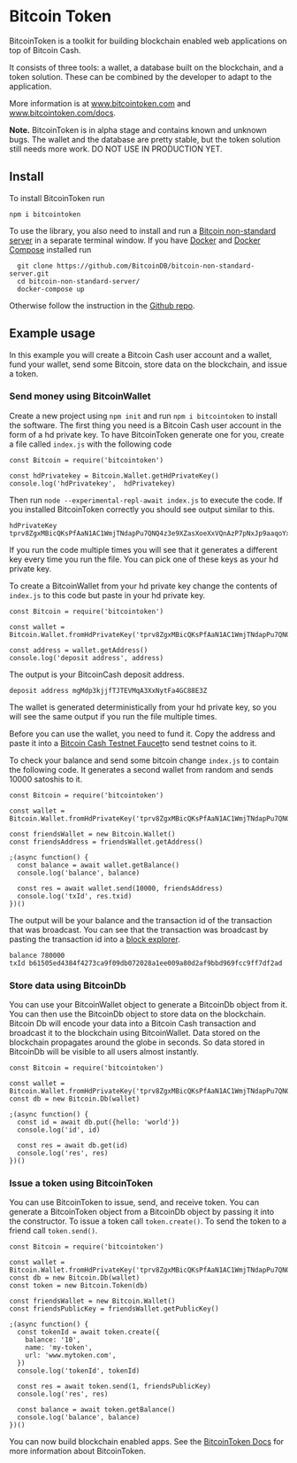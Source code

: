 # Bitcoin Token

BitcoinToken is a toolkit for building blockchain enabled web applications on top of Bitcoin Cash.

It consists of three tools: a wallet, a database built on the blockchain, and a token solution. These can be combined by the developer to adapt to the application.

More information is at <a href="http://www.bitcointoken.com">www.bitcointoken.com</a> and <a href="http://www.bitcointoken.com/docs">www.bitcointoken.com/docs</a>.

<b>Note.</b> BitcoinToken is in alpha stage and contains known and unknown bugs. The wallet and the database are pretty stable, but the token solution still needs more work. DO NOT USE IN PRODUCTION YET.


## Install

To install BitcoinToken run

```
npm i bitcointoken
```

To use the library, you also need to install and run a [Bitcoin non-standard server](https://github.com/the-bitcoin-token/bitcoin-non-standard-server) in a separate terminal window. If you have [Docker](https://www.docker.com/) and [Docker Compose](https://docs.docker.com/compose/) installed run

```
  git clone https://github.com/BitcoinDB/bitcoin-non-standard-server.git
  cd bitcoin-non-standard-server/
  docker-compose up
```

Otherwise follow the instruction in the [Github repo](https://github.com/the-bitcoin-token/bitcoin-non-standard-server).

## Example usage

In this example you will create a Bitcoin Cash user account and a wallet, fund your wallet, send some Bitcoin, store data on the blockchain, and issue a token.

### Send money using BitcoinWallet

Create a new project using ```npm init``` and run ```npm i bitcointoken``` to install the software. The first thing you need is a Bitcoin Cash user account in the form of a hd private key. To have BitcoinToken generate one for you, create a file called ```index.js``` with the following code

```
const Bitcoin = require('bitcointoken')

const hdPrivatekey = Bitcoin.Wallet.getHdPrivateKey()
console.log('hdPrivatekey',  hdPrivatekey)
```

Then run ```node --experimental-repl-await index.js``` to execute the code. If you installed BitcoinToken correctly you should see output similar to this.

```
hdPrivateKey tprv8ZgxMBicQKsPfAaN1AC1WmjTNdapPu7QNQ4z3e9XZasXoeXxVQnAzP7pNxJp9aaqoYxvwRXnfT1LqqNLno1Noq2a6gAGWzDUKsGWWnxzM9Z
```

If you run the code multiple times you will see that it generates a different key every time you run the file. You can pick one of these keys as your hd private key.

To create a BitcoinWallet from your hd private key change the contents of <code>index.js</code> to this code but paste in your hd private key.
```
const Bitcoin = require('bitcointoken')

const wallet = Bitcoin.Wallet.fromHdPrivateKey('tprv8ZgxMBicQKsPfAaN1AC1WmjTNdapPu7QNQ4z3e9XZasXoeXxVQnAzP7pNxJp9aaqoYxvwRXnfT1LqqNLno1Noq2a6gAGWzDUKsGWWnxzM9Z')

const address = wallet.getAddress()
console.log('deposit address', address)
```

The output is your BitcoinCash deposit address.

```
deposit address mgMdp3kjjfTJTEVMqA3XxNytFa4GC88E3Z
```

 The wallet is generated deterministically from your hd private key, so you will see the same output if you run the file multiple times.

Before you can use the wallet, you need to fund it. Copy the address and paste it into a <a href="">Bitcoin Cash Testnet Faucet</a>to send testnet coins to it.

To check your balance and send some bitcoin change <code>index.js</code> to contain the following code. It generates a second wallet from random and sends 10000 satoshis to it.

```
const Bitcoin = require('bitcointoken')

const wallet = Bitcoin.Wallet.fromHdPrivateKey('tprv8ZgxMBicQKsPfAaN1AC1WmjTNdapPu7QNQ4z3e9XZasXoeXxVQnAzP7pNxJp9aaqoYxvwRXnfT1LqqNLno1Noq2a6gAGWzDUKsGWWnxzM9Z')

const friendsWallet = new Bitcoin.Wallet()
const friendsAddress = friendsWallet.getAddress()

;(async function() {
  const balance = await wallet.getBalance()
  console.log('balance', balance)

  const res = await wallet.send(10000, friendsAddress)
  console.log('txId', res.txid)
})()
```

The output will be your balance and the transaction id of the transaction that was broadcast. You can see that the transaction was broadcast by pasting the transaction id into a <a href="https://www.blocktrail.com/tBCC">block explorer</a>.

```
balance 780000
txId b61505ed4384f4273ca9f09db072028a1ee009a80d2af9bbd969fcc9ff7df2ad
```

### Store data using BitcoinDb

You can use your BitcoinWallet object to generate a BitcoinDb object from it. You can then use the BitcoinDb object to store data on the blockchain. Bitcoin Db will encode your data into a Bitcoin Cash transaction and broadcast it to the blockchain using BitcoinWallet. Data stored on the blockchain propagates around the globe in seconds. So data stored in BitcoinDb will be visible to all users almost instantly.

```
const Bitcoin = require('bitcointoken')

const wallet = Bitcoin.Wallet.fromHdPrivateKey('tprv8ZgxMBicQKsPfAaN1AC1WmjTNdapPu7QNQ4z3e9XZasXoeXxVQnAzP7pNxJp9aaqoYxvwRXnfT1LqqNLno1Noq2a6gAGWzDUKsGWWnxzM9Z')
const db = new Bitcoin.Db(wallet)

;(async function() {
  const id = await db.put({hello: 'world'})
  console.log('id', id)
  
  const res = await db.get(id)
  console.log('res', res)
})()
```

### Issue a token using BitcoinToken

You can use BitcoinToken to issue, send, and receive token. You can generate a BitcoinToken object from a BitcoinDb object by passing it into the constructor. To issue a token call <code>token.create()</code>. To send the token to a friend call <code>token.send()</code>.


```
const Bitcoin = require('bitcointoken')

const wallet = Bitcoin.Wallet.fromHdPrivateKey('tprv8ZgxMBicQKsPfAaN1AC1WmjTNdapPu7QNQ4z3e9XZasXoeXxVQnAzP7pNxJp9aaqoYxvwRXnfT1LqqNLno1Noq2a6gAGWzDUKsGWWnxzM9Z')
const db = new Bitcoin.Db(wallet)
const token = new Bitcoin.Token(db)

const friendsWallet = new Bitcoin.Wallet()
const friendsPublicKey = friendsWallet.getPublicKey()

;(async function() {
  const tokenId = await token.create({
    balance: '10',
    name: 'my-token',
    url: 'www.mytoken.com',
  })
  console.log('tokenId', tokenId)
  
  const res = await token.send(1, friendsPublicKey)
  console.log('res', res)

  const balance = await token.getBalance()
  console.log('balance', balance)
})()

```

You can now build blockchain enabled apps. See the <a href="http://www.bitcointoken.com/docs">BitcoinToken Docs</a> for more information about BitcoinToken.
